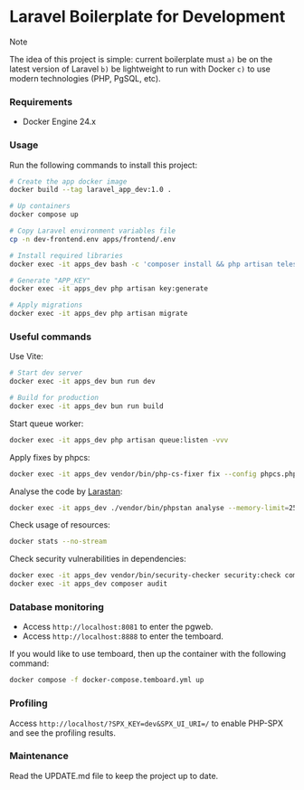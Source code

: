 # Laravel Boilerplate for Development

> [!NOTE]  
> The idea of this project is simple: current boilerplate must `a)` be on the latest version of Laravel
> `b)` be lightweight to run with Docker `c)` to use modern technologies (PHP, PgSQL, etc).

### Requirements

- Docker Engine 24.x

### Usage

Run the following commands to install this project:

```bash
# Create the app docker image
docker build --tag laravel_app_dev:1.0 .

# Up containers
docker compose up

# Copy Laravel environment variables file
cp -n dev-frontend.env apps/frontend/.env

# Install required libraries
docker exec -it apps_dev bash -c 'composer install && php artisan telescope:install && bun install'

# Generate "APP_KEY"
docker exec -it apps_dev php artisan key:generate

# Apply migrations
docker exec -it apps_dev php artisan migrate
```

### Useful commands

Use Vite:

```bash
# Start dev server
docker exec -it apps_dev bun run dev

# Build for production
docker exec -it apps_dev bun run build
```

Start queue worker:

```bash
docker exec -it apps_dev php artisan queue:listen -vvv
```

Apply fixes by phpcs:

```bash
docker exec -it apps_dev vendor/bin/php-cs-fixer fix --config phpcs.php
```

Analyse the code by [Larastan](https://github.com/larastan/larastan):

```bash
docker exec -it apps_dev ./vendor/bin/phpstan analyse --memory-limit=256M
```

Check usage of resources:

```bash
docker stats --no-stream
```

Check security vulnerabilities in dependencies:

```bash
docker exec -it apps_dev vendor/bin/security-checker security:check composer.lock
docker exec -it apps_dev composer audit
```

### Database monitoring

- Access `http://localhost:8081` to enter the pgweb.
- Access `http://localhost:8888` to enter the temboard.

If you would like to use temboard, then up the container with the following command:

```bash
docker compose -f docker-compose.temboard.yml up
```

### Profiling

Access `http://localhost/?SPX_KEY=dev&SPX_UI_URI=/` to enable PHP-SPX and see the profiling results.

### Maintenance

Read the UPDATE.md file to keep the project up to date.
